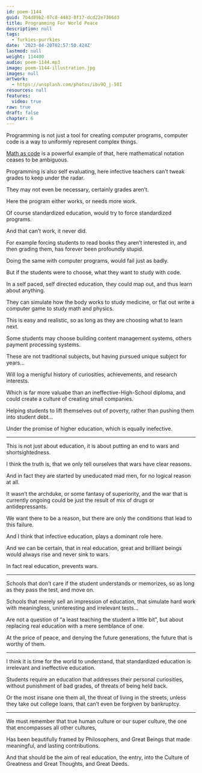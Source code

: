 ```yaml
---
id: poem-1144
guid: 7b4d89b2-07c8-4483-8f17-dcd22e7366d3
title: Programming For World Peace
description: null
tags:
  - furkies-purrkies
date: '2023-04-20T02:57:50.424Z'
lastmod: null
weight: 114400
audio: poem-1144.mp3
image: poem-1144-illustration.jpg
images: null
artwork:
  - https://unsplash.com/photos/ibv9Q_j-50I
resources: null
features:
  video: true
raw: true
draft: false
chapter: 6
---
```


Programming is not just a tool for creating computer programs,
computer code is a way to uniformly represent complex things.

[Math as code][1] is a powerful example of that,
here mathematical notation ceases to be ambiguous.

Programming is also self evaluating,
here infective teachers can’t tweak grades to keep under the radar.

They may not even be necessary,
certainly grades aren’t.

Here the program either works,
or needs more work.

Of course standardized education,
would try to force standardized programs.

And that can’t work,
it never did.

For example forcing students to read books they aren’t interested in,
and then grading them, has forever been profoundly stupid.

Doing the same with computer programs,
would fail just as badly.

But if the students were to choose,
what they want to study with code.

In a self paced, self directed education,
they could map out, and thus learn about anything.

They can simulate how the body works to study medicine,
or flat out write a computer game to study math and physics.

This is easy and realistic,
so as long as they are choosing what to learn next.

Some students may choose building content management systems,
others payment processing systems.

These are not traditional subjects,
but having pursued unique subject for years…

Will log a menigful history of curiosities,
achievements, and research interests.

Which is far more valuabe than an ineffective-High-School diploma,
and could create a culture of creating small companies.

Helping students to lift themselves out of poverty,
rather than pushing them into student debt...

Under the promise of higher education,
which is equally inefective.

---

This is not just about education,
it is about putting an end to wars and shortsightedness.

I think the truth is,
that we only tell ourselves that wars have clear reasons.

And in fact they are started by uneducated mad men,
for no logical reason at all.

It wasn’t the archduke, or some fantasy of superiority,
and the war that is currently ongoing could be just the result of mix of drugs or  antidepressants.

We want there to be a reason,
but there are only the conditions that lead to this failure.

And I think that infective education,
plays a dominant role here.

And we can be certain, that in real education,
great and brilliant beings would always rise and never sink to wars.

In fact real education,
prevents wars.

---

Schools that don’t care if the student understands or memorizes,
so as long as they pass the test, and move on.

Schools that merely sell an impression of education,
that simulate hard work with meaningless, uninteresting and irrelevant tests…

Are not a question of “a least teaching the student a little bit”,
but about replacing real education with a mere semblance of one.

At the price of peace, and denying the future generations,
the future that is worthy of them.

---

I think it is time for the world to understand,
that standardized education is irrelevant and ineffective education.

Students require an education that addresses their personal curiosities,
without punishment of bad grades, of threats of being held back.

Or the most insane one them all, the threat of living in the streets,
unless they take out college loans, that can’t even be forgiven by bankruptcy.

---

We must remember that true human culture or our super culture,
the one that encompasses all other cultures,

Has been beautifully framed by Philosophers,
and Great Beings that made meaningful, and lasting contributions.

And that should be the aim of real education,
the entry, into the Culture of Greatness and Great Thoughts, and Great Deeds.

[1]: https://github.com/Jam3/math-as-code
